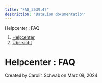 ```yaml
---
title: "FAQ_3539147"
description: "DataLion documentation"
---
```


Helpcenter : FAQ  

1.  [Helpcenter](index.html)
2.  [Übersicht](2982609.html)

# Helpcenter : FAQ

Created by Carolin Schwab on März 08, 2024